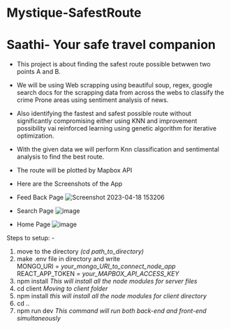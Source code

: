 # Mystique-SafestRoute

# Saathi- Your safe travel companion


* This project is about finding the safest route possible betwwen two points A and B.
* We will be using Web scrapping using beautiful soup, regex, google search docs for the scrapping data from across the webs to classify the crime Prone areas using sentiment analysis of news.
* Also identifying the fastest and safest possible route without significantly compromising either using KNN and improvement possibility vai reinforced learning using genetic algorithm for iterative optimization.
* With the given data we will perform Knn classification and sentimental analysis to find the best route.
* The route will be plotted by Mapbox API
 
 * Here are the Screenshots of the App 

* Feed Back Page
  ![Screenshot 2023-04-18 153206](https://user-images.githubusercontent.com/94538318/232747572-32320d3a-47a1-42cc-8002-1969b18c1b2c.png)

* Search Page
![image](https://user-images.githubusercontent.com/94538318/232747772-089c628a-1818-4a3d-97f9-4b0eb9f6aa36.png)

* Home Page
![image](https://user-images.githubusercontent.com/94538318/232747837-e3565901-07f0-41e2-857b-cfeff978cde7.png)

Steps to setup: -

<ol>
<li> move to the directory
  <em>(cd path_to_directory)</em> </li>
<li> make .env file in directory and write </br>
   MONGO_URI = <em>your_mongo_URI_to_connect_node_app</em> </br>
   REACT_APP_TOKEN = <em>your_MAPBOX_API_ACCESS_KEY</em>
<li> npm install
  <em>This will install all the node modules for server files</em></li>
<li> cd client
  <em>Moving to client folder</em></li>
<li> npm install
  <em>this will install all the node modules for client directory</em></li>
<li> cd ..</li>
<li>npm run dev 
  <em>This command will run both back-end and front-end simultaneously</em></li>
</ol>
